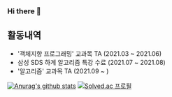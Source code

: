 ### Hi there 👋

<!--
**rlawngus0910/rlawngus0910** is a ✨ _special_ ✨ repository because its `README.md` (this file) appears on your GitHub profile.

Here are some ideas to get you started:

- 🔭 I’m currently working on ...
- 🌱 I’m currently learning ...
- 👯 I’m looking to collaborate on ...
- 🤔 I’m looking for help with ...
- 💬 Ask me about ...
- 📫 How to reach me: ...
- 😄 Pronouns: ...
- ⚡ Fun fact: ...
-->
## 활동내역
* '객체지향 프로그래밍' 교과목 TA (2021.03 ~ 2021.06)
* 삼성 SDS 하계 알고리즘 특강 수료 (2021.07 ~ 2021.08)
* '알고리즘' 교과목 TA (2021.09 ~ )

[![Anurag's github stats](https://github-readme-stats.vercel.app/api?username=rlawngus0910)](https://github.com/anuraghazra/github-readme-stats)
[![Solved.ac 프로필](http://mazassumnida.wtf/api/v2/generate_badge?boj=rlawngus0910)](https://solved.ac/rlawngus0910)
